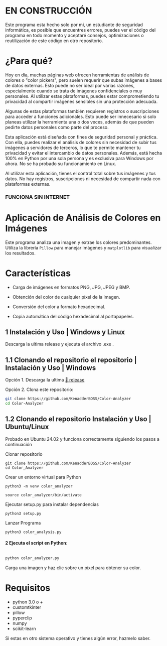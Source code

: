 # EN CONSTRUCCIÓN

Este programa esta hecho solo por mi, un estudiante de seguridad informática, es posible que encuentres errores, puedes ver el código del programa en todo momento y aceptaré consejos, optimizaciones o reutilización de este código en otro repositorio. 

# ¿Para qué?
Hoy en día, muchas páginas web ofrecen herramientas de análisis de colores o "color pickers", pero suelen requerir que subas imágenes a bases de datos externas. Esto puede no ser ideal por varias razones, especialmente cuando se trata de imágenes confidenciales o muy personales. Al utilizar estas plataformas, puedes estar comprometiendo tu privacidad al compartir imágenes sensibles sin una protección adecuada.

Algunas de estas plataformas también requieren registros o suscripciones para acceder a funciones adicionales. Esto puede ser innecesario si solo planeas utilizar la herramienta una o dos veces, además de que pueden pedirte datos personales como parte del proceso.

Esta aplicación está diseñada con fines de seguridad personal y práctica. Con ella, puedes realizar el análisis de colores sin necesidad de subir tus imágenes a servidores de terceros, lo que te permite mantener tu privacidad y evitar el intercambio de datos personales. Además, está hecha 100% en Python por una sola persona y es exclusiva para Windows por ahora. No se ha probado su funcionamiento en Linux.

Al utilizar esta aplicación, tienes el control total sobre tus imágenes y tus datos. No hay registros, suscripciones ni necesidad de compartir nada con plataformas externas.

### FUNCIONA SIN INTERNET

# Aplicación de Análisis de Colores en Imágenes

Este programa analiza una imagen y extrae los colores predominantes. Utiliza la librería `Pillow` para manejar imágenes y `matplotlib` para visualizar los resultados.

# Características

+ Carga de imágenes en formatos PNG, JPG, JPEG y BMP.

+ Obtención del color de cualquier píxel de la imagen.

+ Conversión del color a formato hexadecimal.

+ Copia automática del código hexadecimal al portapapeles.

## 1 Instalación y Uso | Windows y Linux
Descarga la ultima release y ejecuta el archivo .exe .

## 1.1 Clonando el repositorio el repositorio | Instalación y Uso | Windows 

Opción 1. Descarga la ultima [🔗 release](https://github.com/KenadderBOSS/Color-Analyzer/releases)

Opción 2. Clona este repositorio:
```bash
git clone https://github.com/KenadderBOSS/Color-Analyzer
cd Color-Analyzer
```
## 1.2 Clonando el repositorio Instalación y Uso | Ubuntu/Linux
Probado en Ubuntu 24.02 y funciona correctamente siguiendo los pasos a continuación


Clonar repositorio
```
git clone https://github.com/KenadderBOSS/Color-Analyzer
cd Color_Analyzer
```

Crear un entorno virtual para Python

```
python3 -m venv color_analyzer

source color_analyzer/bin/activate
```

Ejecutar setup.py para instalar dependencias

``` 
python3 setup.py
``` 
Lanzar Programa
```
python3 color_analysis.py
``` 

#### 2 Ejecuta el script en Python:
```bash

python color_analyzer.py
```
 
Carga una imagen y haz clic sobre un píxel para obtener su color.

# Requisitos
+ python 3.0 o +
+ customtkinter
+ pillow
+ pyperclip
+ numpy
+ scikit-learn

Si estas en otro sistema operativo y tienes algún error, hazmelo saber.